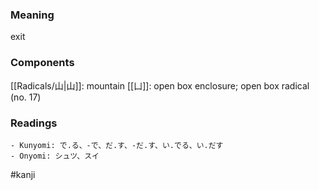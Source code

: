 ### Meaning

exit

### Components

[[Radicals/山|山]]: mountain [[凵]]: open box enclosure; open box radical (no. 17)

### Readings

```
- Kunyomi: で.る、-で、だ.す、-だ.す、い.でる、い.だす
- Onyomi: シュツ、スイ
```

#kanji